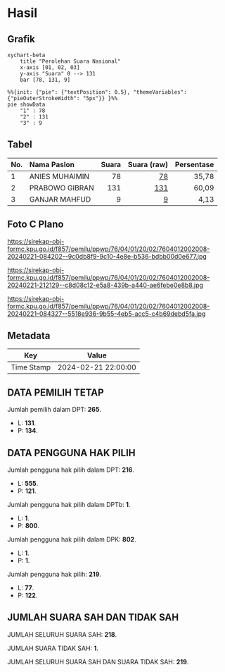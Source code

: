 # Hasil

## Grafik

```mermaid
xychart-beta
    title "Perolehan Suara Nasional"
    x-axis [01, 02, 03]
    y-axis "Suara" 0 --> 131
    bar [78, 131, 9]
```

```mermaid
%%{init: {"pie": {"textPosition": 0.5}, "themeVariables": {"pieOuterStrokeWidth": "5px"}} }%%
pie showData
    "1" : 78
    "2" : 131
    "3" : 9
```

## Tabel

| No. | Nama Paslon    | Suara | Suara (raw) | Persentase |
|:--- |:-------------- | -----:| -----------:| ----------:|
| 1   | ANIES MUHAIMIN | 78    | [78][p-1]   | 35,78      |
| 2   | PRABOWO GIBRAN | 131   | [131][p-2]  | 60,09      |
| 3   | GANJAR MAHFUD  | 9     | [9][p-3]    | 4,13       |


[p-1]: https://github.com/gigit-pemilu/pemilu-2024/blob/main/pilpres/hitung-suara/sub/76-sulawesi-barat/sub/04-polewali-mandar/sub/01-tinambung/sub/2002-karama/sub/008-tps/sub/paslon-1.txt
[p-2]: https://github.com/gigit-pemilu/pemilu-2024/blob/main/pilpres/hitung-suara/sub/76-sulawesi-barat/sub/04-polewali-mandar/sub/01-tinambung/sub/2002-karama/sub/008-tps/sub/paslon-2.txt
[p-3]: https://github.com/gigit-pemilu/pemilu-2024/blob/main/pilpres/hitung-suara/sub/76-sulawesi-barat/sub/04-polewali-mandar/sub/01-tinambung/sub/2002-karama/sub/008-tps/sub/paslon-3.txt

## Foto C Plano

https://sirekap-obj-formc.kpu.go.id/f857/pemilu/ppwp/76/04/01/20/02/7604012002008-20240221-084202--9c0db8f9-9c10-4e8e-b536-bdbb00d0e677.jpg

https://sirekap-obj-formc.kpu.go.id/f857/pemilu/ppwp/76/04/01/20/02/7604012002008-20240221-212129--c8d08c12-e5a8-439b-a440-ae6febe0e8b8.jpg

https://sirekap-obj-formc.kpu.go.id/f857/pemilu/ppwp/76/04/01/20/02/7604012002008-20240221-084327--5518e936-9b55-4eb5-acc5-c4b69debd5fa.jpg


## Metadata

| Key        | Value               |
| ---------- | ------------------- |
| Time Stamp | 2024-02-21 22:00:00 |


## DATA PEMILIH TETAP

Jumlah pemilih dalam DPT: **265**.
 * L: **131**.
 * P: **134**.

## DATA PENGGUNA HAK PILIH

Jumlah pengguna hak pilih dalam DPT: **216**.
 * L: **555**.
 * P: **121**.

Jumlah pengguna hak pilih dalam DPTb: **1**.
 * L: **1**.
 * P: **800**.

Jumlah pengguna hak pilih dalam DPK: **802**.
 * L: **1**.
 * P: **1**.

Jumlah pengguna hak pilih: **219**.
 * L: **77**.
 * P: **122**.

## JUMLAH SUARA SAH DAN TIDAK SAH

JUMLAH SELURUH SUARA SAH: **218**.

JUMLAH SUARA TIDAK SAH: **1**.

JUMLAH SELURUH SUARA SAH DAN SUARA TIDAK SAH: **219**.


